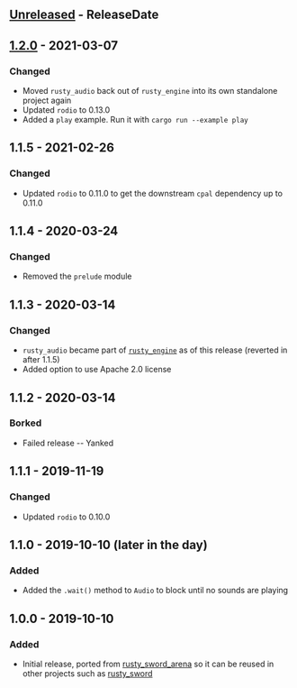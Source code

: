 <!-- next-header -->

## [Unreleased] - ReleaseDate

## [1.2.0] - 2021-03-07

### Changed

- Moved `rusty_audio` back out of `rusty_engine` into its own standalone project again
- Updated `rodio` to 0.13.0
- Added a `play` example. Run it with `cargo run --example play`

## 1.1.5 - 2021-02-26

### Changed

- Updated `rodio` to 0.11.0 to get the downstream `cpal` dependency up to 0.11.0

## 1.1.4 - 2020-03-24

### Changed

- Removed the `prelude` module

## 1.1.3 - 2020-03-14

### Changed

- `rusty_audio` became part of [`rusty_engine`] as of this release (reverted in after 1.1.5)
- Added option to use Apache 2.0 license

[`rusty_engine`]: https://github.com/cleancut/rusty_engine

## 1.1.2 - 2020-03-14

### Borked

- Failed release -- Yanked

## 1.1.1 - 2019-11-19

### Changed

- Updated `rodio` to 0.10.0

## 1.1.0 - 2019-10-10 (later in the day)

### Added

- Added the `.wait()` method to `Audio` to block until no sounds are playing

## 1.0.0 - 2019-10-10

### Added

- Initial release, ported from [rusty_sword_arena](https://github.com/cleancut/rusty_sword_arena)
  so it can be reused in other projects such as 
  [rusty_sword](https://github.com/cleancut/rusty_sword)

<!-- next-url -->
[Unreleased]: https://github.com/cleancut/rusty_audio/compare/v1.2.0...HEAD
[1.2.0]: https://github.com/cleancut/rusty_audio/compare/v1.1.5...v1.2.0
